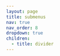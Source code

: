```yaml
---
layout: page
title: submenus
nav: true
nav_order: 8
dropdown: true
children:
  - title: divider
---
```

